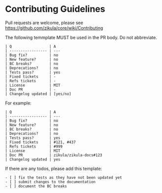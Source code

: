 Contributing Guidelines
=======================

Pull requests are welcome, please see https://github.com/zikula/core/wiki/Contributing

The following temmplate MUST be used in the PR body. Do not abbreviate.


```
| Q                 | A
| ----------------- | ---
| Bug fix?          | no
| New feature?      | no
| BC breaks?        | no
| Deprecations?     | no
| Tests pass?       | yes
| Fixed tickets     | -
| Refs tickets      | -
| License           | MIT
| Doc PR            | -
| Changelog updated | [yes/no]
```

For example:

```
| Q                 | A
| ----------------- | ---
| Bug fix?          | no
| New feature?      | no
| BC breaks?        | no
| Deprecations?     | no
| Tests pass?       | yes
| Fixed tickets     | #121, #437
| Refs tickets      | #999
| License           | MIT
| Doc PR            | zikula/zikula-docs#123
| Changelog updated | yes
```

If there are any todos, please add this template:

```
- [ ] fix the tests as they have not been updated yet
- [ ] submit changes to the documentation
- [ ] document the BC breaks
```

